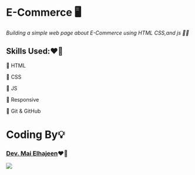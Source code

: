 # **E-Commerce** 🖥️ 
*Building a simple web page about E-Commerce using HTML CSS,and js 👩‍💻*

## Skills Used:❤️‍🔥
📌 HTML

📌 CSS

📌 JS

📌 Responsive


📌 Git & GitHub


# Coding By💡 
### [Dev. Mai Elhajeen](https://github.com/Mai-Elhajeen)❤️‍🔥

![](https://i.imgur.com/4iRjrBZ.jpg)

